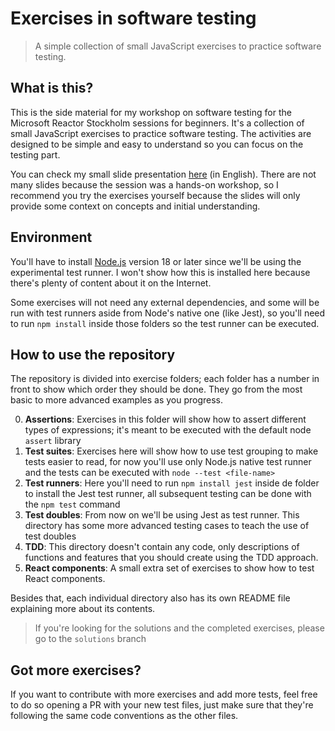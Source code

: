 # Exercises in software testing

> A simple collection of small JavaScript exercises to practice software testing.

## What is this?

This is the side material for my workshop on software testing for the Microsoft Reactor Stockholm sessions for beginners. It's a collection of small JavaScript exercises to practice software testing. The activities are designed to be simple and easy to understand so you can focus on the testing part.

You can check my small slide presentation [here](https://slides.lsantos.dev/software-testing-with-javascript) (in English). There are not many slides because the session was a hands-on workshop, so I recommend you try the exercises yourself because the slides will only provide some context on concepts and initial understanding.

## Environment

You'll have to install [Node.js](https://nodejs.org) version 18 or later since we'll be using the experimental test runner. I won't show how this is installed here because there's plenty of content about it on the Internet.

Some exercises will not need any external dependencies, and some will be run with test runners aside from Node's native one (like Jest), so you'll need to run `npm install` inside those folders so the test runner can be executed.

## How to use the repository

The repository is divided into exercise folders; each folder has a number in front to show which order they should be done. They go from the most basic to more advanced examples as you progress.

0. **Assertions**: Exercises in this folder will show how to assert different types of expressions; it's meant to be executed with the default node `assert` library
1. **Test suites**: Exercises here will show how to use test grouping to make tests easier to read, for now you'll use only Node.js native test runner and the tests can be executed with `node --test <file-name>`
2. **Test runners**: Here you'll need to run `npm install jest` inside de folder to install the Jest test runner, all subsequent testing can be done with the `npm test` command
3. **Test doubles**: From now on we'll be using Jest as test runner. This directory has some more advanced testing cases to teach the use of test doubles
4. **TDD**: This directory doesn't contain any code, only descriptions of functions and features that you should create using the TDD approach.
5. **React components**: A small extra set of exercises to show how to test React components.

Besides that, each individual directory also has its own README file explaining more about its contents.

> If you're looking for the solutions and the completed exercises, please go to the `solutions` branch

## Got more exercises?

If you want to contribute with more exercises and add more tests, feel free to do so opening a PR with your new test files, just make sure that they're following the same code conventions as the other files.
